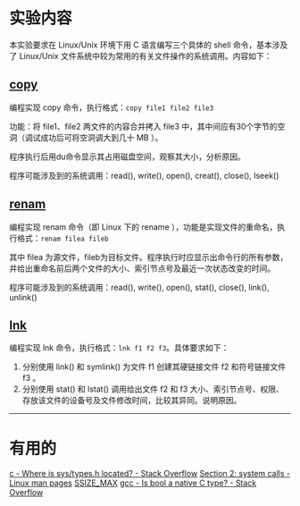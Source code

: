# 实验内容

本实验要求在 Linux/Unix 环境下用 C 语言编写三个具体的 shell 命令，基本涉及了 Linux/Unix 文件系统中较为常用的有关文件操作的系统调用。内容如下：

## [copy](./copy.c)

编程实现 copy 命令，执行格式：```copy file1 file2 file3```

功能：将 file1、file2 两文件的内容合并拷入 file3 中，其中间应有30个字节的空洞（调试成功后可将空洞调大到几十 MB ）。

程序执行后用du命令显示其占用磁盘空间，观察其大小，分析原因。

程序可能涉及到的系统调用：read(), write(), open(), creat(), close(), lseek()

## [renam](./renam.c)

编程实现 renam 命令（即 Linux 下的 rename ），功能是实现文件的重命名，执行格式：```renam filea fileb```

其中 filea 为源文件，fileb为目标文件。程序执行时应显示出命令行的所有参数，并给出重命名前后两个文件的大小、索引节点号及最近一次状态改变的时间。

程序可能涉及到的系统调用：read(), write(), open(), stat(), close(), link(), unlink()

## [lnk](./lnk.c)

编程实现 lnk 命令，执行格式：```lnk f1 f2 f3```。具体要求如下：

1. 分别使用 link() 和 symlink() 为文件 f1 创建其硬链接文件 f2 和符号链接文件 f3 。
2. 分别使用 stat() 和 lstat() 调用给出文件 f2 和 f3 大小、索引节点号、权限、存放该文件的设备号及文件修改时间，比较其异同。说明原因。

----

# 有用的

[c - Where is sys/types.h located? - Stack Overflow](https://stackoverflow.com/questions/11823063/where-is-sys-types-h-located)
[Section 2: system calls - Linux man pages](https://linux.die.net/man/2/)
[SSIZE_MAX](https://lists.gnu.org/archive/html/bug-gnulib/2006-06/msg00014.html)
[gcc - Is bool a native C type? - Stack Overflow](https://stackoverflow.com/questions/1608318/is-bool-a-native-c-type)
